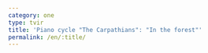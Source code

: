 ```yaml
---
category: one
type: tvir
title: 'Piano cycle "The Carpathians": "In the forest"'
permalink: /en/:title/
---
```


